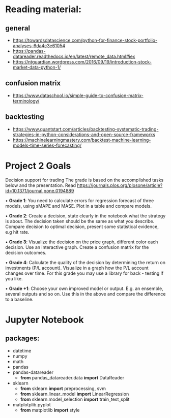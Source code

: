 # Reading material:
## general
- https://towardsdatascience.com/python-for-finance-stock-portfolio-analyses-6da4c3e61054
- https://pandas-datareader.readthedocs.io/en/latest/remote_data.html#iex
- https://ntguardian.wordpress.com/2016/09/19/introduction-stock-market-data-python-1/
## confusion matrix
- https://www.dataschool.io/simple-guide-to-confusion-matrix-terminology/
## backtesting
- https://www.quantstart.com/articles/backtesting-systematic-trading-strategies-in-python-considerations-and-open-source-frameworks
- https://machinelearningmastery.com/backtest-machine-learning-models-time-series-forecasting/

# Project 2 Goals
 
Decision support for trading
The grade is based on the accomplished tasks below and the presentation. Read 
https://journals.plos.org/plosone/article?id=10.1371/journal.pone.0194889

• **Grade 1**: You need to calculate errors for regression forecast of three models, using sMAPE and MASE. Plot in a table and compare models. 

• **Grade 2**: Create a decision, state clearly in the notebook what the strategy is about. The decision taken should be the same as what you describe. Compare decision to optimal decision, present some statistical evidence, e.g hit rate.

• **Grade 3**: Visualize the decision on the price graph, different color each decision. Use an interactive graph. Create a confusion matrix for the decision outcomes.

• **Grade 4**: Calculate the quality of the decision by determining the return on investments (P/L account). Visualize in a graph how the P/L account changes over time. For this grade you may use a library for back - testing if you like.

• **Grade +1**: Choose your own improved model or output. E.g. an ensemble, several outputs and so on. Use this in the above and compare the difference to a baseline.

# Jupyter Notebook

## packages:
- datetime
- numpy
- math
- pandas
- pandas-datareader
  - **from** pandas_datareader.data **import** DataReader
- sklearn
  - **from** sklearn **import** preprocessing, svm
  - **from** sklearn.linear_model **import** LinearRegression
  - **from** sklearn.model_selection **import** train_test_split
- matplotplib.pyplot
  - **from** matplotlib **import** style
